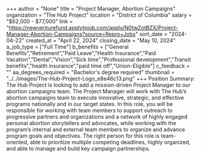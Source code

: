 +++
author = "None"
title = "Project Manager, Abortion Campaigns"
organization = "The Hub Project"
location = "District of Columbia"
salary = "$62,000 - $77,000"
link = "https://newventurefund.applytojob.com/apply/N0twZotBZX/Project-Manager-Abortion-Campaigns?source=Repro+Jobs"
sort_date = "2024-04-22"
created_at = "April 22, 2024"
closing_date = "May 10, 2024"
a_job_type = ["Full Time"]
b_benefits = ["General Benefits","Retirement","Paid Leave","Health Insurance","Paid Vacation","Dental","Vision","Sick time","Professional development","Transit benefits","health insurance","paid time off","Union-Eligible"]
c_feedback = ""
aa_degrees_required = "Bachelor's degree required"
thumbnail = "../../images/The-Hub-Project-Logo_e8e46c13.png"
+++
Position Summary:
The Hub Project is looking to add a mission-driven Project Manager to our abortion campaigns team. The Project Manager will work with The Hub’s abortion campaigns team to execute innovative, strategic, and effective programs nationally and in our target states. In this role, you will be responsible for working with team members to support outreach to progressive partners and organizations and a network of highly engaged personal abortion storytellers and advocates, while working with the program’s internal and external team members to organize and advance program goals and objectives. The right person for this role is team-oriented, able to prioritize multiple competing deadlines, highly organized, and able to manage and build key campaign partnerships.